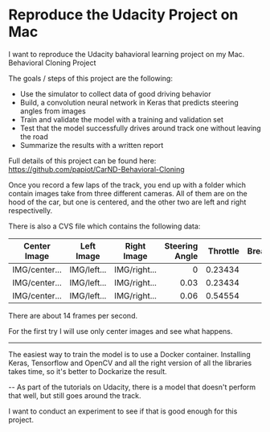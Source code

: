 # Reproduce the Udacity Project on Mac
I want to reproduce the Udacity bahavioral learning project on my Mac. 
Behavioral Cloning Project

The goals / steps of this project are the following:
* Use the simulator to collect data of good driving behavior
* Build, a convolution neural network in Keras that predicts steering angles from images
* Train and validate the model with a training and validation set
* Test that the model successfully drives around track one without leaving the road
* Summarize the results with a written report

Full details of this project can be found here:
https://github.com/papiot/CarND-Behavioral-Cloning

Once you record a few laps of the track, you end up with a folder which contain images take from three different cameras. All of them are on the hood of the car, but one is centered, and the other two are left and right respectivelly.

There is also a CVS file which contains the following data:

|Center Image | Left Image | Right Image | Steering Angle | Throttle | Break | Speed|
|-------------|------------|-------------|---------------:|---------:|------:|-----:|
|IMG/center...|IMG/left... |IMG/right... |0               |0.23434   |   0   |   0  | 
|IMG/center...|IMG/left... |IMG/right... |0.03            |0.23434   |   0   |   1  |
|IMG/center...|IMG/left... |IMG/right... |0.06            |0.54554   |   0   |   2  |

There are about 14 frames per second.

For the first try I will use only center images and see what happens.

---
The easiest way to train the model is to use a Docker container. Installing Keras, Tensorflow and OpenCV and all the right version of all the libraries takes time, so it's better to Dockarize the result.

--
As part of the tutorials on Udacity, there is a model that doesn't perform that well, but still goes around the track. 

I want to conduct an experiment to see if that is good enough for this project.

